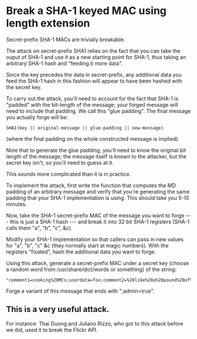 # Break a SHA-1 keyed MAC using length extension

Secret-prefix SHA-1 MACs are trivially breakable.

The attack on secret-prefix SHA1 relies on the fact that you can take
the ouput of SHA-1 and use it as a new starting point for SHA-1, thus
taking an arbitrary SHA-1 hash and "feeding it more data".

Since the key precedes the data in secret-prefix, any additional data
you feed the SHA-1 hash in this fashion will appear to have been
hashed with the secret key.

To carry out the attack, you'll need to account for the fact that
SHA-1 is "padded" with the bit-length of the message; your forged
message will need to include that padding. We call this "glue
padding". The final message you actually forge will be:

    SHA1(key || original-message || glue-padding || new-message)

(where the final padding on the whole constructed message is implied)

Note that to generate the glue padding, you'll need to know the
original bit length of the message; the message itself is known to the
attacker, but the secret key isn't, so you'll need to guess at it.

This sounds more complicated than it is in practice.

To implement the attack, first write the function that computes the MD
padding of an arbitrary message and verify that you're generating the
same padding that your SHA-1 implementation is using. This should take
you 5-10 minutes.

Now, take the SHA-1 secret-prefix MAC of the message you want to forge
--- this is just a SHA-1 hash --- and break it into 32 bit SHA-1
registers (SHA-1 calls them "a", "b", "c", &c).

Modify your SHA-1 implementation so that callers can pass in new
values for "a", "b", "c" &c (they normally start at magic numbers).
With the registers "fixated", hash the additional data you want to
forge.

Using this attack, generate a secret-prefix MAC under a secret key
(choose a random word from /usr/share/dict/words or something) of the
string:

    "comment1=cooking%20MCs;userdata=foo;comment2=%20like%20a%20pound%20of%20bacon"

Forge a variant of this message that ends with ";admin=true".

## This is a very useful attack.

For instance: Thai Duong and Juliano Rizzo, who got to this attack
before we did, used it to break the Flickr API.
